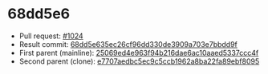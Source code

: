 # 68dd5e6
- Pull request: [#1024](https://github.com/MarlinFirmware/Marlin/pull/1024)
- Result commit: [68dd5e635ec26cf96dd330de3909a703e7bbdd9f](https://github.com/MarlinFirmware/Marlin/commit/68dd5e635ec26cf96dd330de3909a703e7bbdd9f)
- First parent (mainline): [25069ed4e963f94b216dae6ac10aaed5337ccc4f](https://github.com/MarlinFirmware/Marlin/commit/25069ed4e963f94b216dae6ac10aaed5337ccc4f)
- Second parent (clone): [e7707aedbc5ec9c5ccb1962a8ba22fa89ebf8095](https://github.com/MarlinFirmware/Marlin/commit/e7707aedbc5ec9c5ccb1962a8ba22fa89ebf8095)
